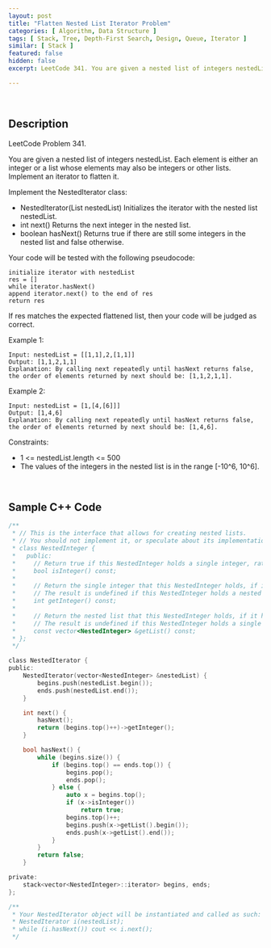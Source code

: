 ```yaml
---
layout: post
title: "Flatten Nested List Iterator Problem"
categories: [ Algorithm, Data Structure ]
tags: [ Stack, Tree, Depth-First Search, Design, Queue, Iterator ]
similar: [ Stack ]
featured: false
hidden: false
excerpt: LeetCode 341. You are given a nested list of integers nestedList. Each element is either an integer or a list whose elements may also be integers or other lists. Implement an iterator to flatten it.

---
```


<br />

## Description

LeetCode Problem 341.

You are given a nested list of integers nestedList. Each element is either an integer or a list whose elements may also be integers or other lists. Implement an iterator to flatten it.

Implement the NestedIterator class:
* NestedIterator(List<NestedInteger> nestedList) Initializes the iterator with the nested list nestedList.
* int next() Returns the next integer in the nested list.
* boolean hasNext() Returns true if there are still some integers in the nested list and false otherwise.

Your code will be tested with the following pseudocode:
```
initialize iterator with nestedList
res = []
while iterator.hasNext()
append iterator.next() to the end of res
return res
```

If res matches the expected flattened list, then your code will be judged as correct.

Example 1:
```
Input: nestedList = [[1,1],2,[1,1]]
Output: [1,1,2,1,1]
Explanation: By calling next repeatedly until hasNext returns false, the order of elements returned by next should be: [1,1,2,1,1].
```

Example 2:
```
Input: nestedList = [1,[4,[6]]]
Output: [1,4,6]
Explanation: By calling next repeatedly until hasNext returns false, the order of elements returned by next should be: [1,4,6].
```

Constraints:
* 1 <= nestedList.length <= 500
* The values of the integers in the nested list is in the range [-10^6, 10^6].

<br />

## Sample C++ Code


```c
/**
 * // This is the interface that allows for creating nested lists.
 * // You should not implement it, or speculate about its implementation
 * class NestedInteger {
 *   public:
 *     // Return true if this NestedInteger holds a single integer, rather than a nested list.
 *     bool isInteger() const;
 *
 *     // Return the single integer that this NestedInteger holds, if it holds a single integer
 *     // The result is undefined if this NestedInteger holds a nested list
 *     int getInteger() const;
 *
 *     // Return the nested list that this NestedInteger holds, if it holds a nested list
 *     // The result is undefined if this NestedInteger holds a single integer
 *     const vector<NestedInteger> &getList() const;
 * };
 */

class NestedIterator {
public:
    NestedIterator(vector<NestedInteger> &nestedList) {
        begins.push(nestedList.begin());
        ends.push(nestedList.end());
    }

    int next() {
        hasNext();
        return (begins.top()++)->getInteger();
    }

    bool hasNext() {
        while (begins.size()) {
            if (begins.top() == ends.top()) {
                begins.pop();
                ends.pop();
            } else {
                auto x = begins.top();
                if (x->isInteger())
                    return true;
                begins.top()++;
                begins.push(x->getList().begin());
                ends.push(x->getList().end());
            }
        }
        return false;
    }

private:
    stack<vector<NestedInteger>::iterator> begins, ends;
};

/**
 * Your NestedIterator object will be instantiated and called as such:
 * NestedIterator i(nestedList);
 * while (i.hasNext()) cout << i.next();
 */
```


